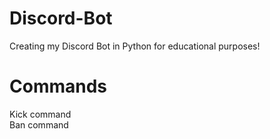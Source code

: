 # Discord-Bot
Creating my Discord Bot in Python for educational purposes!
# Commands 
Kick command <br />
Ban command
